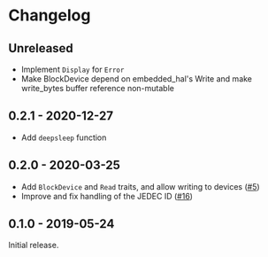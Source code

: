 # Changelog

## Unreleased

* Implement `Display` for `Error`
* Make BlockDevice depend on embedded_hal's Write<u8> and make write_bytes buffer reference non-mutable

## 0.2.1 - 2020-12-27

* Add `deepsleep` function


## 0.2.0 - 2020-03-25

* Add `BlockDevice` and `Read` traits, and allow writing to devices ([#5])
* Improve and fix handling of the JEDEC ID ([#16])

[#5]: https://github.com/jonas-schievink/spi-memory/pull/5
[#16]: https://github.com/jonas-schievink/spi-memory/pull/16

## 0.1.0 - 2019-05-24

Initial release.
